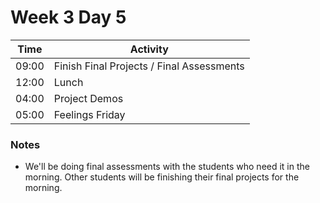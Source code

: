 # Week 3 Day 5

| Time | Activity |
| --- | --- |
| 09:00 | Finish Final Projects  / Final Assessments |
| 12:00 | Lunch |
| 04:00 | Project Demos |
| 05:00 | Feelings Friday |

### Notes
+ We'll be doing final assessments with the students who need it in the morning. Other students will be finishing their final projects for the morning. 
